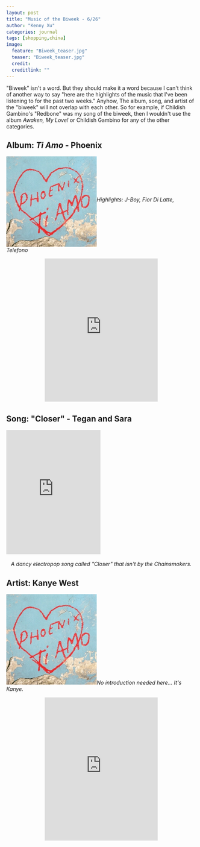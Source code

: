 ```yaml
---
layout: post
title: "Music of the Biweek - 6/26"
author: "Kenny Xu"
categories: journal
tags: [shopping,china]
image:
  feature: "Biweek_teaser.jpg"
  teaser: "Biweek_teaser.jpg"
  credit:
  creditlink: ""
---
```

"Biweek" isn't a word. But they should make it a word because I can't think of another way to say "here are the highlights of the music that I've been listening to for the past two weeks." Anyhow, The album, song, and artist of the "biweek" will not overlap with each other. So for example, if Childish Gambino's "Redbone" was my song of the biweek, then I wouldn't use the album _Awaken, My Love!_ or Childish Gambino for any of the other categories.

<div class="post-container">
    <h2 class="post-title">Album: <i>Ti Amo</i> - Phoenix</h2>
    <div class="post-thumb"><img align="middle" src="/images/Ti Amo.jpg" alt="Ti Amo"><i>Highlights: J-Boy, Fior Di Latte, Telefono</i></div>
    <div class="post-content">
        <p style="text-align:center;"><iframe src="https://open.spotify.com/embed?uri=spotify:album:08rZ2mw2qwx60vOJtozqbh&theme=white" width="300" height="380" frameborder="0" allowtransparency="true"></iframe></p></div>
</div>

<div class="post-container">
    <h2 class="post-title">Song: "Closer" - Tegan and Sara</h2>
    <div class="post-thumb"><iframe src="https://open.spotify.com/embed?uri=spotify:track:4dTVgHZFPlaq9nPbLVVLSG&theme=white" width="250" height="330" frameborder="0" allowtransparency="true"></iframe></div>
    <div class="post-content-caption">
        <p style="text-align:center;"><i>A dancy electropop song called "Closer" that isn't by the Chainsmokers.</i></p></div>
</div>

<div class="post-container">
    <h2 class="post-title">Artist: Kanye West</h2>
    <div class="post-thumb"><img src="/images/Ti Amo.jpg" alt="Ti Amo"><i>No introduction needed here... It's Kanye.</i></div>
    <div class="post-content">
        <p style="text-align:center;"><iframe src="https://open.spotify.com/embed?uri=spotify:artist:5K4W6rqBFWDnAN6FQUkS6x&theme=white" width="300" height="380" frameborder="0" allowtransparency="true"></iframe></p></div>
</div>
